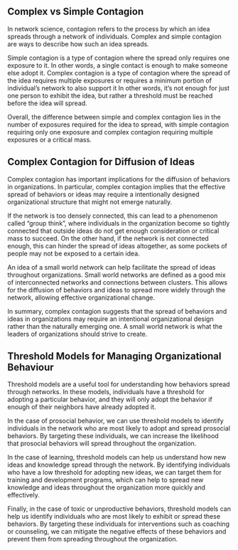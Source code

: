 ## Complex vs Simple Contagion

In network science, contagion refers to the process by which an idea
spreads through a network of individuals. Complex and simple contagion
are ways to describe how such an idea spreads.

Simple contagion is a type of contagion where the spread only requires
one exposure to it. In other words, a single contact is enough to make
someone else adopt it. Complex contagion is a type of contagion where
the spread of the idea requires multiple exposures or requires a minimum
portion of individual’s network to also support it In other words, it’s
not enough for just one person to exhibit the idea, but rather a
threshold must be reached before the idea will spread.

Overall, the difference between simple and complex contagion lies in the
number of exposures required for the idea to spread, with simple
contagion requiring only one exposure and complex contagion requiring
multiple exposures or a critical mass.

## Complex Contagion for Diffusion of Ideas

Complex contagion has important implications for the diffusion of
behaviors in organizations. In particular, complex contagion implies
that the effective spread of behaviors or ideas may require a
intentionally designed organizational structure that might not emerge
naturally.

If the network is too densely connected, this can lead to a phenomenon
called “group think”, where individuals in the organization become so
tightly connected that outside ideas do not get enough consideration or
critical mass to succeed. On the other hand, if the network is not
connected enough, this can hinder the spread of ideas altogether, as
some pockets of people may not be exposed to a certain idea.

An idea of a small world network can help facilitate the spread of ideas
throughout organizations. Small world networks are defined as a good mix
of interconnected networks and connections between clusters. This allows
for the diffusion of behaviors and ideas to spread more widely through
the network, allowing effective organizational change.

In summary, complex contagion suggests that the spread of behaviors and
ideas in organizations may require an intentional organizational design
rather than the naturally emerging one. A small world network is what
the leaders of organizations should strive to create.

## Threshold Models for Managing Organizational Behaviour

Threshold models are a useful tool for understanding how behaviors
spread through networks. In these models, individuals have a threshold
for adopting a particular behavior, and they will only adopt the
behavior if enough of their neighbors have already adopted it.

In the case of prosocial behavior, we can use threshold models to
identify individuals in the network who are most likely to adopt and
spread prosocial behaviors. By targeting these individuals, we can
increase the likelihood that prosocial behaviors will spread throughout
the organization.

In the case of learning, threshold models can help us understand how new
ideas and knowledge spread through the network. By identifying
individuals who have a low threshold for adopting new ideas, we can
target them for training and development programs, which can help to
spread new knowledge and ideas throughout the organization more quickly
and effectively.

Finally, in the case of toxic or unproductive behaviors, threshold
models can help us identify individuals who are most likely to exhibit
or spread these behaviors. By targeting these individuals for
interventions such as coaching or counseling, we can mitigate the
negative effects of these behaviors and prevent them from spreading
throughout the organization.
